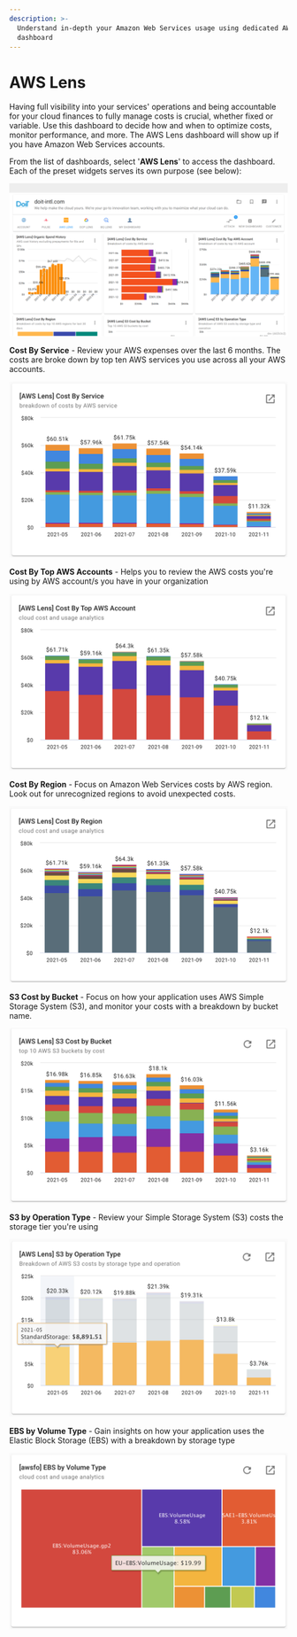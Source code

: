 ```yaml
---
description: >-
  Understand in-depth your Amazon Web Services usage using dedicated AWS Lens
  dashboard
---
```


# AWS Lens

Having full visibility into your services' operations and being accountable for your cloud finances to fully manage costs is crucial, whether fixed or variable. Use this dashboard to decide how and when to optimize costs, monitor performance, and more. The AWS Lens dashboard will show up if you have Amazon Web Services accounts.

From the list of dashboards, select '**AWS Lens**' to access the dashboard. Each of the preset widgets serves its own purpose (see below):

![A screenshot showing the _AWS Lens_ dashboard](../.gitbook/assets/cmp-aws-lens-1.png)

**Cost By Service** - Review your AWS expenses over the last 6 months. The costs are broke down by top ten AWS services you use across all your AWS accounts.

![A screenshot of the Cost By Service report](../.gitbook/assets/cmp-cost-by-service-report.png)

**Cost By Top AWS Accounts** - Helps you to review the AWS costs you're using by AWS account/s you have in your organization

![A screenshot of the Cost By Top AWS Account report](../.gitbook/assets/cmp-cost-by-top-aws-account.png)

**Cost By Region** - Focus on Amazon Web Services costs by AWS region. Look out for unrecognized regions to avoid unexpected costs.

![A screenshot of the Cost By Region report](../.gitbook/assets/cmp-cost-by-region-report.png)

**S3 Cost by Bucket** - Focus on how your application uses AWS Simple Storage System (S3), and monitor your costs with a breakdown by bucket name.

![A screenshot of the S3 Cost by Bucket report](../.gitbook/assets/cmp-s3-cost-by-bucket.png)

**S3 by Operation Type** - Review your Simple Storage System (S3) costs the storage tier you're using

![A screenshot of the S3 by Operation Type report](../.gitbook/assets/cmp-s3-operation-type-report.png)

**EBS by Volume Type** - Gain insights on how your application uses the Elastic Block Storage (EBS) with a breakdown by storage type

![A screenshot of the EBS by Volume Type visualization](../.gitbook/assets/cmp-ebs-by-volume-type.png)
